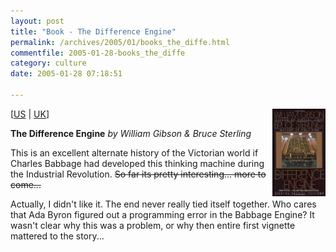 ```yaml
---
layout: post
title: "Book - The Difference Engine"
permalink: /archives/2005/01/books_the_diffe.html
commentfile: 2005-01-28-books_the_diffe
category: culture
date: 2005-01-28 07:18:51

---
```


<img alt="William Gibson & Bruce Sterling: The Difference Engine" src="/assets/images/055329461X.01._SCMZZZZZZZ_.jpg" width="85" height="140" border="0" class="img_plain"  align="right" />

\[<a href="/assets/images/002-7085231-9388802" target="_blank">US</a> | <a href="/assets/images/026-9109773-9198023" target="_blank">UK</a>\]

**The Difference Engine**
*by William Gibson & Bruce Sterling*

This is an excellent alternate history of the Victorian world if Charles Babbage had developed this thinking machine during the Industrial Revolution. ~~So far its pretty interesting... more to come...~~

Actually, I didn't like it. The end never really tied itself together. Who cares that Ada Byron figured out a programming error in the Babbage Engine? It wasn't clear why this was a problem, or why then entire first vignette mattered to the story...

